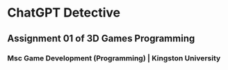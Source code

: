 # ChatGPT Detective
 ## Assignment 01 of 3D Games Programming
 ### Msc Game Development (Programming) | Kingston University
